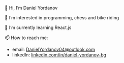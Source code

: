 👋 Hi, I’m Daniel Yordanov

👀 I’m interested in programming, chess and bike riding

🌱 I’m currently learning React.js

📫 How to reach me: 
- email: DanielYordanov04@outlook.com
- linkedIn: [linkedin.com/in/daniel-yordanov-bg](https://www.linkedin.com/in/daniel-yordanov-bg/)
